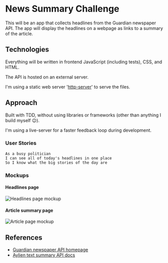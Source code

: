 # News Summary Challenge

This will be an app that collects headlines from the Guardian newspaper API.  The app will display the headlines on a webpage as links to a summary of the article.

## Technologies

Everything will be written in frontend JavaScript (including tests), CSS, and HTML.

The API is hosted on an external server.

I'm using a static web server '[http-server](https://www.npmjs.com/package/http-server)' to serve the files.

## Approach

Built with TDD, without using libraries or frameworks (other than anything I build myself :wink:).

I'm using a live-server for a faster feedback loop during development.

### User Stories

```
As a busy politician
I can see all of today's headlines in one place
So I know what the big stories of the day are
```

<!-- ```
As a busy politician
I can click a link to see the original news article
So that I can get an in depth understanding of a very important story
``` -->

<!-- ```
As a busy politician
I can see a summary of a news article
So I can get a few more details about an important story
``` -->

<!-- ```
As a busy politician
I can see a picture to illustrate each news article when I browse headlines
So that I have something nice to look at
``` -->

<!-- ```
As a busy politician
I can read the site comfortably on my phone
Just in case my laptop breaks
``` -->

<!-- ```
As a busy politician
I can see whizzy animations in the app
To make my news reading more fun
``` -->

### Mockups

#### Headlines page

![Headlines page mockup](/images/news-summary-project-headlines-page-mockup.png)

#### Article summary page

![Article page mockup](/images/news-summary-project-article-page-mockup.png)

## References

* [Guardian newspaper API homepage](http://open-platform.theguardian.com/documentation/)
* [Aylien text summary API docs](http://docs.aylien.com/docs/summarize)